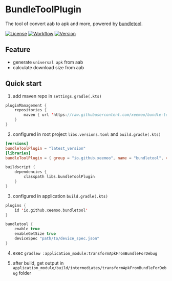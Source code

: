 # BundleToolPlugin

The tool of convert aab to apk and more, powered by [bundletool](https://github.com/google/bundletool).

[![License](https://img.shields.io/badge/license-Apache2.0-brightgreen)](LICENSE)
[![Workflow](https://github.com/xeemoo/bundle-tool-plugin/actions/workflows/build.yml/badge.svg)](https://github.com/xeemoo/bundle-tool-plugin/actions)
[![Version](https://img.shields.io/badge/latest-1.0.0-blue)](https://github.com/xeemoo/bundle-tool-plugin/tree/mvn-repo/io/github/xeemoo/bundletool)

## Feature
- generate `universal apk` from aab
- calculate download size from aab


## Quick start
1. add maven repo in `settings.gradle(.kts)`
```kotlin
pluginManagement {
    repositories {
        maven { url 'https://raw.githubusercontent.com/xeemoo/bundle-tool-plugin/mvn-repo' }
    }
}
```

2. configured in root project `libs.versions.toml` and `build.gradle(.kts)`
```toml
[versions]
bundleToolPlugin = "latest_version"
[libraries]
bundleToolPlugin = { group = "io.github.xeemoo", name = "bundletool", version.ref = "bundleToolPlugin" }
```

```kotlin
buildscript {
    dependencies {
        classpath libs.bundleToolPlugin
    }
}
```

3. configured in application `build.gradle(.kts)`
```kotlin
plugins {
    id 'io.github.xeemoo.bundletool'
}

bundletool {
    enable true
    enableGetSize true
    deviceSpec "path/to/device_spec.json"
}
```

4. exec `gradlew :application_module:transformApkFromBundleForDebug`

5. after build, get output in `application_module/build/intermediates/transformApkFromBundleForDebug` folder